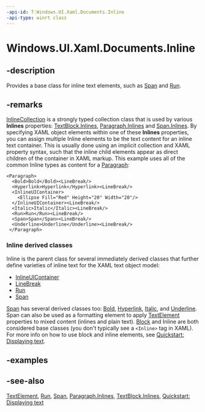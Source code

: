 ```yaml
---
-api-id: T:Windows.UI.Xaml.Documents.Inline
-api-type: winrt class
---
```


<!-- Class syntax.
public class Inline : Windows.UI.Xaml.Documents.TextElement, Windows.UI.Xaml.Documents.IInline
-->

# Windows.UI.Xaml.Documents.Inline

## -description
Provides a base class for inline text elements, such as [Span](span.md) and [Run](run.md).



## -remarks
[InlineCollection](inlinecollection.md) is a strongly typed collection class that is used by various **Inlines** properties: [TextBlock.Inlines](../windows.ui.xaml.controls/textblock_inlines.md), [Paragraph.Inlines](paragraph_inlines.md) and [Span.Inlines](span_inlines.md). By specifying XAML object elements within one of these **Inlines** properties, you can assign multiple Inline elements to be the text content for an inline text container. This is usually done using an implicit collection and XAML property syntax, such that the inline child elements appear as direct children of the container in XAML markup. This example uses all of the common Inline types as content for a [Paragraph](paragraph.md):
```xaml
<Paragraph>
  <Bold>Bold</Bold><LineBreak/>
  <Hyperlink>Hyperlink</Hyperlink><LineBreak/>
  <InlineUIContainer>
    <Ellipse Fill="Red" Height="20" Width="20"/>
  </InlineUIContainer><LineBreak/>
  <Italic>Italic</Italic><LineBreak/>
  <Run>Run</Run><LineBreak/>
  <Span>Span</Span><LineBreak/>
  <Underline>Underline</Underline><LineBreak/>
 </Paragraph>
```



### **Inline** derived classes

Inline is the parent class for several immediately derived classes that further define varieties of inline text for the XAML text object model:
+ [InlineUIContainer](inlineuicontainer.md)
+ [LineBreak](linebreak.md)
+ [Run](run.md)
+ [Span](span.md)


[Span](span.md) has several derived classes too: [Bold](bold.md), [Hyperlink](hyperlink.md), [Italic](italic.md), and [Underline](underline.md). Span can also be used as a formatting element to apply [TextElement](textelement.md) properties to mixed content (inlines and plain text). [Block](block.md) and Inline are both considered base classes (you don't typically see a `<Inline>` tag in XAML). For more info on how to use block and inline elements, see [Quickstart: Displaying text](/previous-versions/windows/apps/hh700392(v=win.10)).

## -examples

## -see-also
[TextElement](textelement.md), [Run](run.md), [Span](span.md), [Paragraph.Inlines](paragraph_inlines.md), [TextBlock.Inlines](../windows.ui.xaml.controls/textblock_inlines.md), [Quickstart: Displaying text](/previous-versions/windows/apps/hh700392(v=win.10))
